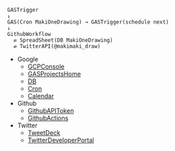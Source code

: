 ```
GASTrigger
↓
GAS(Cron MakiOneDrawing) → GASTrigger(schedule next)
↓
GithubWorkflow
  ⇄ SpreadSheet(DB MakiOneDrawing)
  ⇄ TwitterAPI(@makimaki_draw)
```

- Google
  - [GCPConsole](https://console.cloud.google.com/iam-admin/serviceaccounts/details/116370453942115831918;edit=true?previousPage=%2Fapis%2Fcredentials%3Fauthuser%3D1%26project%3Dmakionedrawingbot&authuser=1&project=makionedrawingbot)
  - [GASProjectsHome](https://script.google.com/u/1/home)
  - [DB](https://docs.google.com/spreadsheets/d/1Un15MnW9Z2ChwSdsxdAVw495uSmJN4jBHngcBpYxo_0/edit#gid=1297766856)
  - [Cron](https://script.google.com/u/1/home/projects/1KkhWQBIWylJvgWIZAi-XM_i3vdexD6QiJZ8fY5Kelk66cqf00dZPlBnX/edit)
  - [Calendar](https://calendar.google.com/calendar/u/1?cid=MjIzMjZtYmcxY2JkODhiaTVzN2U5Y2tsYmdAZ3JvdXAuY2FsZW5kYXIuZ29vZ2xlLmNvbQ)
- Github
  - [GithubAPIToken](https://github.com/settings/tokens)
  - [GithubActions](https://github.com/wallstudio/MakiOneDrawing/actions)
- Twitter
  - [TweetDeck](https://tweetdeck.twitter.com/)
  - [TwitterDeveloperPortal](https://developer.twitter.com/en/portal/dashboard)
